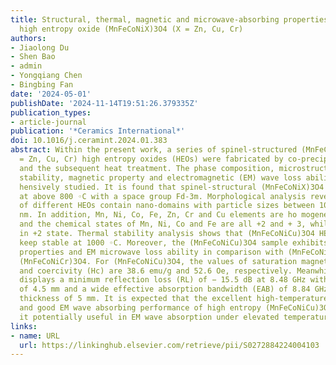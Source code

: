 ```yaml
---
title: Structural, thermal, magnetic and microwave-absorbing properties of spinel-structured
  high entropy oxide (MnFeCoNiX)3O4 (X = Zn, Cu, Cr)
authors:
- Jiaolong Du
- Shen Bao
- admin
- Yongqiang Chen
- Bingbing Fan
date: '2024-05-01'
publishDate: '2024-11-14T19:51:26.379335Z'
publication_types:
- article-journal
publication: '*Ceramics International*'
doi: 10.1016/j.ceramint.2024.01.383
abstract: Within the present work, a series of spinel-structured (MnFeCoNiX)3O4 (X
  = Zn, Cu, Cr) high entropy oxides (HEOs) were fabricated by co-precipitation method
  and the subsequent heat treatment. The phase composition, microstructure, thermal
  stability, magnetic property and electromagnetic (EM) wave loss ability were compre­
  hensively studied. It is found that spinel-structural (MnFeCoNiX)3O4 HEOs are well-crystallized
  at above 800 ◦C with a space group Fd-3m. Morphological analysis reveals that grains
  of different HEOs contain nano-domains with particle sizes between 100 nm and 500
  nm. In addition, Mn, Ni, Co, Fe, Zn, Cr and Cu elements are ho­ mogeneously distributed
  and the chemical states of Mn, Ni, Co and Fe are all +2 and + 3, while Cu only exists
  in +2 state. Thermal stability analysis shows that (MnFeCoNiCu)3O4 HEO is able to
  keep stable at 1000 ◦C. Moreover, the (MnFeCoNiCu)3O4 sample exhibits the best magnetic
  properties and EM microwave loss ability in comparison with (MnFeCoNiZn)3O4 and
  (MnFeCoNiCr)3O4. For (MnFeCoNiCu)3O4, the values of saturation magnetization (Ms)
  and coercivity (Hc) are 38.6 emu/g and 52.6 Oe, respectively. Meanwhile, (MnFeCoNiCu)3O4
  displays a minimum reflection loss (RL) of − 15.5 dB at 8.48 GHz with a thickness
  of 4.5 mm and a wide effective absorption bandwidth (EAB) of 8.84 GHz with the sample
  thickness of 5 mm. It is expected that the excellent high-temperature stability
  and good EM wave absorbing performance of high entropy (MnFeCoNiCu)3O4 could make
  it potentially useful in EM wave absorption under elevated temperatures.
links:
- name: URL
  url: https://linkinghub.elsevier.com/retrieve/pii/S0272884224004103
---
```

